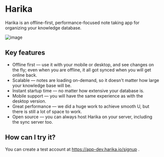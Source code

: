 # Harika

Harika is an offline-first, performance-focused note taking app for organizing your knowledge database.

![image](https://user-images.githubusercontent.com/7958527/138558070-0c811e3f-071a-439a-be91-dee114daf3aa.png)

## Key features

- Offline first — use it with your mobile or desktop, and see changes on the fly; even when you are offline, it all got synced when you will get online back.
- Scalable — notes are loading on-demand, so it doesn't matter how large your knowledge base will be.
- Instant startup time — no matter how extensive your database is.
- Mobile support — you will have the same experience as with the desktop version.
- Great performance — we did a huge work to achieve smooth U, but there is still a lot of space to work.
- Open source — you can always host Harika on your server, including the sync server too.

## How can I try it?

You can create a test account at https://app-dev.harika.io/signup .
